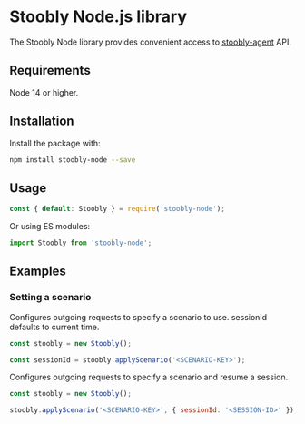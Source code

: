 # Stoobly Node.js library

The Stoobly Node library provides convenient access to [stoobly-agent](https://github.com/Stoobly/stoobly-agent) API.

## Requirements

Node 14 or higher.

## Installation

Install the package with:

```sh
npm install stoobly-node --save
```

## Usage

```js
const { default: Stoobly } = require('stoobly-node');
```

Or using ES modules:

```js
import Stoobly from 'stoobly-node';
```

## Examples

### Setting a scenario

Configures outgoing requests to specify a scenario to use. sessionId defaults to current time.

```js
const stoobly = new Stoobly();

const sessionId = stoobly.applyScenario('<SCENARIO-KEY>');
```

Configures outgoing requests to specify a scenario and resume a session.

```js
const stoobly = new Stoobly();

stoobly.applyScenario('<SCENARIO-KEY>', { sessionId: '<SESSION-ID>' });
```
